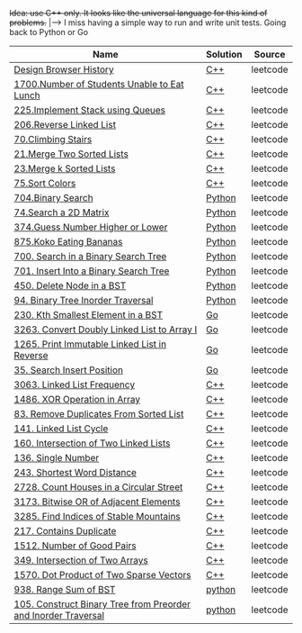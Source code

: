~~Idea: use C++ only. It looks like the universal language for this kind of problems.~~
|--> I miss having a simple way to run and write unit tests. Going back to Python or Go

| Name                                                                                                                                                      | Solution                                                                          | Source   |
| --------------------------------------------------------------------------------------------------------------------------------------------------------- | --------------------------------------------------------------------------------- | -------- |
| [Design Browser History](https://leetcode.com/problems/design-browser-history)                                                                            | [C++](/leetcode/1472_design_browser_history.cpp)                                  | leetcode |
| [1700.Number of Students Unable to Eat Lunch](https://leetcode.com/problems/number-of-students-unable-to-eat-lunch/)                                      | [C++](/leetcode/1700_number_of_students_unable_to_eath_lunch.cpp)                 | leetcode |
| [225.Implement Stack using Queues](https://leetcode.com/problems/implement-stack-using-queues/)                                                           | [C++](/leetcode/225_implement_stack_using_queues.cpp)                             | leetcode |
| [206.Reverse Linked List](https://leetcode.com/problems/reverse-linked-list)                                                                              | [C++](/leetcode/206_reverse_linked_list.cpp)                                      | leetcode |
| [70.Climbing Stairs](https://leetcode.com/problems/climbing-stairs)                                                                                       | [C++](/leetcode/70_climbing_stairs.cpp)                                           | leetcode |
| [21.Merge Two Sorted Lists](https://leetcode.com/problems/merge-two-sorted-lists)                                                                         | [C++](/leetcode/21_merge_two_sorted_lists.cpp)                                    | leetcode |
| [23.Merge k Sorted Lists](https://leetcode.com/problems/merge-k-sorted-lists)                                                                             | [C++](/leetcode/23_merge_k_sorted_lists.cpp)                                      | leetcode |
| [75.Sort Colors](https://leetcode.com/problems/sort-colors)                                                                                               | [C++](/leetcode/75_sort_colors.cpp)                                               | leetcode |
| [704.Binary Search](https://leetcode.com/problems/binary-search)                                                                                          | [Python](/leetcode/704_binary_search.py)                                          | leetcode |
| [74.Search a 2D Matrix](https://leetcode.com/problems/search-a-2d-matrix)                                                                                 | [Python](/leetcode/74_search_a_2d_matrix.py)                                      | leetcode |
| [374.Guess Number Higher or Lower](https://leetcode.com/problems/guess-number-higher-or-lower)                                                            | [Python](/leetcode/374_guess_number_higher_or_lower.py)                           | leetcode |
| [875.Koko Eating Bananas](https://leetcode.com/problems/koko-eating-bananas)                                                                              | [Python](/leetcode/875_koko_eating_bananas.py)                                    | leetcode |
| [700. Search in a Binary Search Tree](https://leetcode.com/problems/search-in-a-binary-search-tree/)                                                      | [Python](/leetcode/700_search_in_a_binary_search_tree/)                           | leetcode |
| [701. Insert Into a Binary Search Tree](https://leetcode.com/problems/insert-into-a-binary-search-tree)                                                   | [Python](/leetcode/701_insert_into_a_binary_search_tree/)                         | leetcode |
| [450. Delete Node in a BST](https://leetcode.com/problems/delete-node-in-a-bst)                                                                           | [Python](/leetcode/450_delete_node_in_a_bst/)                                     | leetcode |
| [94. Binary Tree Inorder Traversal](https://leetcode.com/problems/binary-tree-inorder-traversal)                                                          | [Python](/leetcode/94_binary_tree_inorder_traversal/)                             | leetcode |
| [230. Kth Smallest Element in a BST ](https://leetcode.com/problems/kth-smallest-element-in-a-bst)                                                        | [Go](/leetcode/230_kth_smallest_element_in_a_bst/)                                | leetcode |
| [3263. Convert Doubly Linked List to Array I](https://leetcode.com/problems/convert-doubly-linked-list-to-array-i)                                        | [Go](/leetcode/3263_convert_doubly_linked_list_to_array_i)                        | leetcode |
| [1265. Print Immutable Linked List in Reverse](https://leetcode.com/problems/print-immutable-linked-list-in-reverse)                                      | [Go](/leetcode/1265_print_immutable_linked_list_in_reverse)                       | leetcode |
| [35. Search Insert Position](https://leetcode.com/problems/search-insert-position)                                                                        | [Go](/leetcode/35_search_insert_position)                                         | leetcode |
| [3063. Linked List Frequency](https://leetcode.com/problems/linked-list-frequency)                                                                        | [C++](/leetcode/3063_linked_list_frequency)                                       | leetcode |
| [1486. XOR Operation in Array](https://leetcode.com/problems/xor-operation-in-an-array)                                                                   | [C++](/leetcode/1486_xor_operation_in_an_array)                                   | leetcode |
| [83. Remove Duplicates From Sorted List](https://leetcode.com/problems/remove-duplicates-from-sorted-list/)                                               | [C++](/leetcode/83_remove_duplicates_from_sorted_list)                            | leetcode |
| [141. Linked List Cycle](https://leetcode.com/problems/linked-list-cycle/description/)                                                                    | [C++](/leetcode/141_linked_list_cycle)                                            | leetcode |
| [160. Intersection of Two Linked Lists](https://leetcode.com/problems/intersection-of-two-linked-lists)                                                   | [C++](/leetcode/160_intersection_of_two_linked_lists)                             | leetcode |
| [136. Single Number](https://leetcode.com/problems/single-number)                                                                                         | [C++](/leetcode/136_single_number)                                                | leetcode |
| [243. Shortest Word Distance](https://leetcode.com/problems/shortest-word-distance)                                                                       | [C++](/leetcode/243_shortest_word_distance)                                       | leetcode |
| [2728. Count Houses in a Circular Street](https://leetcode.com/problems/count-houses-in-a-circular-street)                                                | [C++](/leetcode/2728_count_houses_in_a_circular_street)                           | leetcode |
| [3173. Bitwise OR of Adjacent Elements](https://leetcode.com/problems/bitwise-or-of-adjacent-elements)                                                    | [C++](/leetcode/3173_bitwise_or_of_adjacent_elements)                             | leetcode |
| [3285. Find Indices of Stable Mountains](https://leetcode.com/problems/find-indices-of-stable-mountains)                                                  | [C++](/leetcode/3285_find_indices_of_stable_mountains)                            | leetcode |
| [217. Contains Duplicate](https://leetcode.com/problems/contains-duplicate)                                                                               | [C++](/leetcode/217_contains_duplicate)                                           | leetcode |
| [1512. Number of Good Pairs](https://leetcode.com/problems/number-of-good-pairs)                                                                          | [C++](/leetcode/1512_number_of_good_pairs)                                        | leetcode |
| [349. Intersection of Two Arrays](https://leetcode.com/problems/intersection-of-two-arrays)                                                               | [C++](/leetcode/349_intersection_of_two_arrays)                                   | leetcode |
| [1570. Dot Product of Two Sparse Vectors](https://leetcode.com/problems/dot-product-of-two-sparse-vectors)                                                | [C++](/leetcode/1570_dot_product_of_two_sparse_vectors)                           | leetcode |
| [938. Range Sum of BST](https://leetcode.com/problems/range-sum-of-bst)                                                                                   | [python](/leetcode/938_range_sum_of_bst)                                          | leetcode |
| [105. Construct Binary Tree from Preorder and Inorder Traversal](https://leetcode.com/problems/construct-binary-tree-from-preorder-and-inorder-traversal) | [python](/leetcode/105_construct_binary_tree_from_preorder_and_inorder_traversal) | leetcode |
